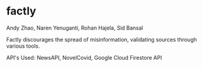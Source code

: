 # factly
Andy Zhao, Naren Yenuganti, Rohan Hajela, Sid Bansal

Factly discourages the spread of misinformation, validating sources through various tools.

API's Used: NewsAPI, NovelCovid, Google Cloud Firestore API
